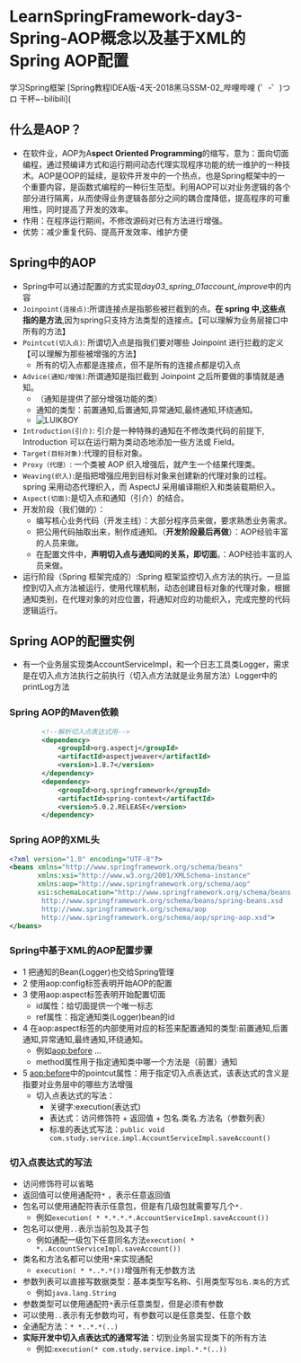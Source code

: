 # LearnSpringFramework-day3-Spring-AOP概念以及基于XML的Spring AOP配置

  学习Spring框架
  [Spring教程IDEA版-4天-2018黑马SSM-02_哔哩哔哩 (゜-゜)つロ 干杯~-bilibili](
  
## 什么是AOP？
- 在软件业，AOP为A**spect Oriented Programming**的缩写，意为：面向切面编程，通过预编译方式和运行期间动态代理实现程序功能的统一维护的一种技术。AOP是OOP的延续，是软件开发中的一个热点，也是Spring框架中的一个重要内容，是函数式编程的一种衍生范型。利用AOP可以对业务逻辑的各个部分进行隔离，从而使得业务逻辑各部分之间的耦合度降低，提高程序的可重用性，同时提高了开发的效率。
- 作用：在程序运行期间，不修改源码对已有方法进行增强。
- 优势：减少重复代码、提高开发效率、维护方便

## Spring中的AOP
- Spring中可以通过配置的方式实现*day03_spring_01account_improve*中的内容
- `Joinpoint(连接点)`:所谓连接点是指那些被拦截到的点。**在 spring 中,这些点指的是方法**,因为spring只支持方法类型的连接点。【可以理解为业务层接口中所有的方法】
- `Pointcut(切入点)`: 所谓切入点是指我们要对哪些 Joinpoint 进行拦截的定义【可以理解为那些被增强的方法】
    - 所有的切入点都是连接点，但不是所有的连接点都是切入点
- `Advice(通知/增强)`:所谓通知是指拦截到 Joinpoint 之后所要做的事情就是通知。
    - （通知是提供了部分增强功能的类）
    - 通知的类型：前置通知,后置通知,异常通知,最终通知,环绕通知。 
    - ![LUlK8OY](https://i.imgur.com/LUlK8OY.jpg)
- `Introduction(引介)`: 引介是一种特殊的通知在不修改类代码的前提下, Introduction 可以在运行期为类动态地添加一些方法或 Field。
- `Target(目标对象)`:代理的目标对象。
- `Proxy（代理）`: 一个类被 AOP 织入增强后，就产生一个结果代理类。
- `Weaving(织入)`:是指把增强应用到目标对象来创建新的代理对象的过程。spring 采用动态代理织入，而 AspectJ 采用编译期织入和类装载期织入。
- `Aspect(切面)`:是切入点和通知（引介）的结合。
- 开发阶段（我们做的）：
    - 编写核心业务代码（开发主线）：大部分程序员来做，要求熟悉业务需求。
    - 把公用代码抽取出来，制作成通知。（**开发阶段最后再做**）：AOP经验丰富的人员来做。
    - 在配置文件中，**声明切入点与通知间的关系，即切面**。：AOP经验丰富的人员来做。
- 运行阶段（Spring 框架完成的）:Spring 框架监控切入点方法的执行。一旦监控到切入点方法被运行，使用代理机制，动态创建目标对象的代理对象，根据通知类别，在代理对象的对应位置，将通知对应的功能织入，完成完整的代码逻辑运行。

## Spring AOP的配置实例
- 有一个业务层实现类AccountServiceImpl，和一个日志工具类Logger，需求是在切入点方法执行之前执行（切入点方法就是业务层方法）Logger中的printLog方法
### Spring AOP的Maven依赖
```xml
        <!--解析切入点表达式用-->
        <dependency>
            <groupId>org.aspectj</groupId>
            <artifactId>aspectjweaver</artifactId>
            <version>1.8.7</version>
        </dependency>
        <dependency>
            <groupId>org.springframework</groupId>
            <artifactId>spring-context</artifactId>
            <version>5.0.2.RELEASE</version>
        </dependency>
```

### Spring AOP的XML头
```xml
<?xml version="1.0" encoding="UTF-8"?>
<beans xmlns="http://www.springframework.org/schema/beans"
       xmlns:xsi="http://www.w3.org/2001/XMLSchema-instance"
       xmlns:aop="http://www.springframework.org/schema/aop"
       xsi:schemaLocation="http://www.springframework.org/schema/beans
        http://www.springframework.org/schema/beans/spring-beans.xsd
        http://www.springframework.org/schema/aop
        http://www.springframework.org/schema/aop/spring-aop.xsd">
</beans>
```

### Spring中基于XML的AOP配置步骤
- 1 把通知的Bean(Logger)也交给Spring管理
- 2 使用aop:config标签表明开始AOP的配置
- 3 使用aop:aspect标签表明开始配置切面
    - id属性：给切面提供一个唯一标志
    - ref属性：指定通知类(Logger)bean的id
- 4 在aop:aspect标签的内部使用对应的标签来配置通知的类型:前置通知,后置通知,异常通知,最终通知,环绕通知。 
    - 例如<aop:before> ...
    - method属性用于指定通知类中哪一个方法是（前置）通知
- 5 <aop:before>中的pointcut属性：用于指定切入点表达式，该表达式的含义是指要对业务层中的哪些方法增强
    - 切入点表达式的写法：
        - 关键字:execution(表达式)
        - 表达式：访问修饰符 + 返回值 + 包名.类名.方法名（参数列表）
        - 标准的表达式写法：`public void com.study.service.impl.AccountServiceImpl.saveAccount()`

### 切入点表达式的写法
- 访问修饰符可以省略
- 返回值可以使用通配符`*` ，表示任意返回值
- 包名可以使用通配符表示任意包，但是有几级包就需要写几个`*.`
    - 例如`execution( * *.*.*.*.AccountServiceImpl.saveAccount())`
- 包名可以使用`..`表示当前包及其子包
    - 例如通配一级包下任意同名方法`execution( * *..AccountServiceImpl.saveAccount())`
- 类名和方法名都可以使用`*`来实现通配
    - `execution( * *..*.*())`增强所有无参数方法
- 参数列表可以直接写数据类型：基本类型写名称、引用类型写`包名.类名`的方式
    - 例如`java.lang.String`
- 参数类型可以使用通配符`*`表示任意类型，但是必须有参数
- 可以使用`..`表示有无参数均可，有参数可以是任意类型、任意个数
- 全通配方法：`* *..*.*(..)`
- **实际开发中切入点表达式的通常写法**：切到业务层实现类下的所有方法
    - 例如:`execution(* com.study.service.impl.*.*(..))`
















